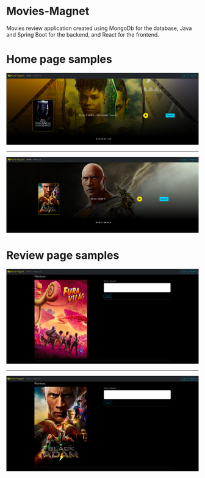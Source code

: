 # Movies-Magnet
Movies review application created using MongoDb for the database, Java and Spring Boot for the backend, and React for the frontend.

# Home page samples

<img src='https://github.com/EssamMohamedAbo-ElMkarem/Movies-Magnet/blob/main/docs/main1.png' />

<hr/>

<img src='https://github.com/EssamMohamedAbo-ElMkarem/Movies-Magnet/blob/main/docs/main2.png' />


# Review page samples

<img src='https://github.com/EssamMohamedAbo-ElMkarem/Movies-Magnet/blob/main/docs/review1.png' />

<hr/>

<img src='https://github.com/EssamMohamedAbo-ElMkarem/Movies-Magnet/blob/main/docs/review2.png' />
